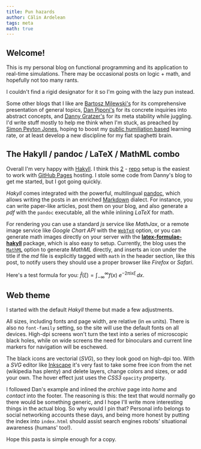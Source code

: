 ```yaml
---
title: Pun hazards
author: Călin Ardelean
tags: meta
math: true
---
```


Welcome!
--------

This is my personal blog on functional programming and its application
to real-time simulations.
There may be occasional posts on logic + math, and hopefully not too many rants.

I couldn't find a rigid designator for it so I'm going with the lazy pun instead.

Some other blogs that I like are [Bartosz Milewski's][bartosz] for its
comprehensive presentation of general topics,
[Dan Piponi's][dan] for its concrete inquiries into abstract concepts,
and [Danny Gratzer's][jozefg] for its meta stability while juggling.
I'd write stuff mostly to help me think when I'm stuck, as preached by
[Simon Peyton Jones][spj], hoping to boost my [public humiliation based][scott]
learning rate, or at least develop a new discipline for my fiat spaghetti brain.

The Hakyll / pandoc / LaTeX / MathML combo
---------------------------------

Overall I'm very happy with [Hakyll]. I think this [2][repo1] -
[repo][repo2] setup is the easiest to work with [GitHub Pages][github] hosting.
I stole some code from Danny's blog to get me started, but I got going quickly.

*Hakyll* comes integrated with the powerful, multilingual [pandoc], which allows
writing the posts in an enriched [Markdown] dialect.
For instance, you can write paper-like articles, post them on your blog, and
also generate a *pdf* with the `pandoc` executable, all the while inlining
*LaTeX* for math.

For rendering you can use a standard *js* service like *MathJax*, or a remote
image service like *Google Chart API* with the [`WebTeX`][HTMLMathMethod]
option, or you can generate math images directly on your server with the
[__latex-formulae-hakyll__][lfh] package, which is also easy to setup.
Currently, the blog uses the [`MathML`][HTMLMathMethod] option to generate
*MathML* directly, and inserts an icon under the title if the *md* file is
explicitly tagged with `math` in the header section, like this post, to notify
users they should use a proper browser like *Firefox* or *Safari*.

Here's a test formula for you:
$\hat{f}(\xi) = \int_{-\infty}^\infty f(x)\ e^{- 2\pi i x \xi}\,dx.$

Web theme
---------

I started with the default *Hakyll* theme but made a few adjustments.

All sizes, including fonts and page width, are relative (in `em` units).
There is also no `font-family` setting, so the site will use the default fonts
on all devices.
High-dpi screens won't turn the text into a series of microscopic black
holes, while on wide screens the need for binoculars and current line
markers for navigation will be eschewed.

The black icons are vectorial (*SVG*), so they look good on high-dpi too.
With a *SVG* editor like [Inkscape] it's very fast to take some free icon
from the net (wikipedia has plenty) and delete layers, change colors and sizes,
or add your own.
The hover effect just uses the *CSS3* `opacity` property.

I followed Dan's example and inlined the *archive* page into *home*
and *contact* into the footer.
The reasoning is this: the text that would normally go there would be something
generic, and I hope I'll write more interesting things in the actual blog.
So why would I pin that?
Personal info belongs to social networking accounts these days, and being more
honest by putting the index into `index.html` should assist search engines
robots' situational awareness (humans' too!).

Hope this pasta is simple enough for a copy.

[Inkscape]: https://inkscape.org/en/ "Inkscape"
[Hakyll]: http://jaspervdj.be/hakyll "Hakyll"
[pandoc]: http://pandoc.org/README.html "Pandoc User’s Guide"
[lfh]: https://hackage.haskell.org/package/latex-formulae-hakyll-0.2.0.1 "The latex-formulae-hakyll package on Hackage"
[HTMLMathMethod]: http://hackage.haskell.org/package/pandoc/docs/Text-Pandoc-Options.html#t:HTMLMathMethod "Documentation for pandoc math rendering options"
[Markdown]: http://daringfireball.net/projects/markdown/ "Markdown"
[github]: https://pages.github.com "GitHub Pages"
[repo1]: https://github.com/mmn80/mmn80.github.io.src "Source Repo for this Blog"
[repo2]: https://github.com/mmn80/mmn80.github.io "Main GitHub Pages Repo"
[jozefg]: http://jozefg.bitbucket.org/ "Code & Co"
[dan]: http://blog.sigfpe.com/ "A Neighborhood of Infinity"
[bartosz]: http://bartoszmilewski.com/ "Bartosz Milewski's Programming Cafe"
[scott]: http://www.scottaaronson.com/blog/?p=2651 "Article on Scott Aaronson's blog mentioning this technique"
[spj]: https://www.youtube.com/watch?v=g3dkRsTqdDA "How to Write a Great Research Paper"
